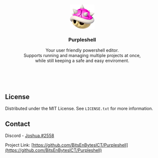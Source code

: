 <!-- PROJECT LOGO -->
<br />
<div align="center">
  <a href="https://github.com/BitsEnBytesICT/Purpleshell">
    <img src="images/logo.png" alt="Logo" width="80" height="80">
  </a>

<h3 align="center">Purpleshell</h3>

  <p align="center">
    Your user friendly powershell editor. <br />
    Supports running and managing multiple projects at once, <br /> 
    while still keeping a safe and easy enviroment. <br />
    <br />
    <br />
    <br />
    <br />    
  </p>
</div>


<!-- LICENSE -->
## License

Distributed under the MIT License. See `LICENSE.txt` for more information.



<!-- CONTACT -->
## Contact

Discord - [Joshua.#2558](https://discordapp.com/users/1026749612305948722)

Project Link: [https://github.com/BitsEnBytesICT/Purpleshell](https://github.com/BitsEnBytesICT/Purpleshell)